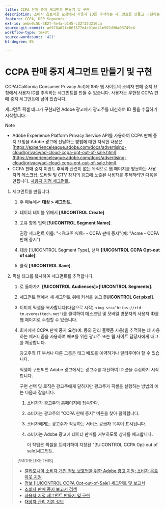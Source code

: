 ```yaml
---
title: CCPA 판매 중지 세그먼트 만들기 및 구현
description: 소비자 옵트아웃 요청에서 사용자 ID를 추적하는 세그먼트를 만들고 구현하는 방법을 알아봅니다.
feature: CCPA, DSP Segments
exl-id: aebe0c5b-382f-4e4a-b145-c32f32d216ca
source-git-commit: ad978a021c063377e4c91ed41e902d98a03749e4
workflow-type: tm+mt
source-wordcount: '421'
ht-degree: 0%

---
```


# CCPA 판매 중지 세그먼트 만들기 및 구현

CCPA(California Consumer Privacy Act)에 따라 웹 사이트의 소비자 판매 중지 요청에서 사용자 ID를 추적하는 세그먼트를 만들 수 있습니다. 사용자는 무한정 CCPA 판매 중지 세그먼트에 남아 있습니다.

세그먼트 픽셀 태그가 구현되면 Adobe 광고에서 광고주를 대신하여 ID 풀을 수집하기 시작합니다.

>[!NOTE]
>
>* Adobe Experience Platform Privacy Service API를 사용하여 CCPA 판매 중지 요청을 Adobe 광고에 전달하는 방법에 대한 자세한 내용은 [https://experienceleague.adobe.com/docs/advertising-cloud/privacy/ad-cloud-ccpa-opt-out-of-sale.html](https://experienceleague.adobe.com/docs/advertising-cloud/privacy/ad-cloud-ccpa-opt-out-of-sale.html).
>* CCPA 판매 중지 이벤트 추적과 관련이 없는 목적으로 웹 페이지를 방문하는 사용자와 데스크탑, 모바일 및 CTV 장치의 광고에 노출된 사용자를 추적하려면 다음을 만듭니다. [사용자 지정 세그먼트](/help/dsp/audiences/custom-segment-create.md).


1. 세그먼트를 만듭니다.

   1. 주 메뉴에서 **대상 > 세그먼트**.

   1. 데이터 테이블 위에서 **[!UICONTROL Create]**.

   1. 고유 항목 입력 **[!UICONTROL Segment Name]**.

      권장 세그먼트 이름: &quot;&lt;*광고주 이름*> - CCPA 판매 중지&quot;(예: &quot;Acme - CCPA 판매 중지&quot;)

   1. 대상 [!UICONTROL Segment Type], 선택 **[!UICONTROL CCPA Opt-out of sale]**.

   1. 클릭 **[!UICONTROL Save]**.

1. 픽셀 태그를 복사하여 세그먼트를 추적합니다.

   1. 로 돌아가기 **[!UICONTROL Audiences]>[!UICONTROL Segments]**.

   1. 세그먼트 행에서 새 세그먼트 위에 커서를 놓고 **[!UICONTROL Get pixel]**.

   1. 이미지 픽셀을 복사합니다(다음으로 시작) `<img src="https://rtd-tm.everesttech.net"`)를 클릭하여 데스크탑 및 모바일 방문자의 사용자 ID를 웹 페이지로 수집할 수 있습니다.

   1. 회사에서 CCPA 판매 중지 요청(예: 동의 관리 플랫폼 사용)을 추적하는 데 사용하는 메커니즘을 사용하여 배포를 위한 광고주 또는 웹 사이트 담당자에게 태그를 제공합니다.

      광고주의 IT 부서나 다른 그룹은 태그 배포를 예약하거나 알려주어야 할 수 있습니다.

      픽셀이 구현되면 Adobe 광고에서는 광고주를 대신하여 ID 풀을 수집하기 시작합니다.

      구현 선택 및 로직은 광고주에게 달하지만 광고주가 픽셀을 실행하는 방법의 예는 다음과 같습니다.

      1. 소비자가 광고주의 홈페이지에 접속한다.
      1. 소비자는 광고주의 &quot;CCPA 판매 중지&quot; 버튼을 찾아 클릭합니다.
      1. 소비자에게는 광고주가 작동하는 서비스 공급자 목록이 표시됩니다.
      1. 소비자는 Adobe 광고에 데이터 판매를 거부하도록 상자를 체크합니다.

         이 작업은 픽셀을 트리거하여 지정된 &quot;[!UICONTROL CCPA Opt-out of sale]세그먼트.

>[!MORELIKETHIS]
>
>* [캘리포니아 소비자 개인 정보 보호법을 위한 Adobe 광고 지원: 소비자 옵트아웃 지원](https://experienceleague.adobe.com/docs/advertising-cloud/privacy/ad-cloud-ccpa-opt-out-of-sale.html)
>* [정보 [!UICONTROL CCPA Opt-out-of-Sale] 세그먼트 및 보고서](ccpa-opt-out-about.md)
>* [소비자 판매 중지 보고서 검색](ccpa-opt-out-segment-report-retrieve.md)
>* [사용자 지정 세그먼트 만들기 및 구현](custom-segment-create.md)
>* [대상자 관리 기본 정보](audience-about.md)


